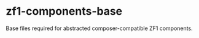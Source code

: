 zf1-components-base
===================

Base files required for abstracted composer-compatible ZF1 components.
